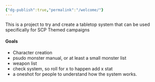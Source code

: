 ```yaml
---
{"dg-publish":true,"permalink":"/welcome/"}
---
```


This is a project to try and create a tabletop system that can be used specifically for SCP Themed campaigns


#### Goals
- Character creation
- psudo monster manual, or at least a small monster list
- weapon list
- check system, so roll for x to happen add x stat
- a oneshot for people to understand how the system works.